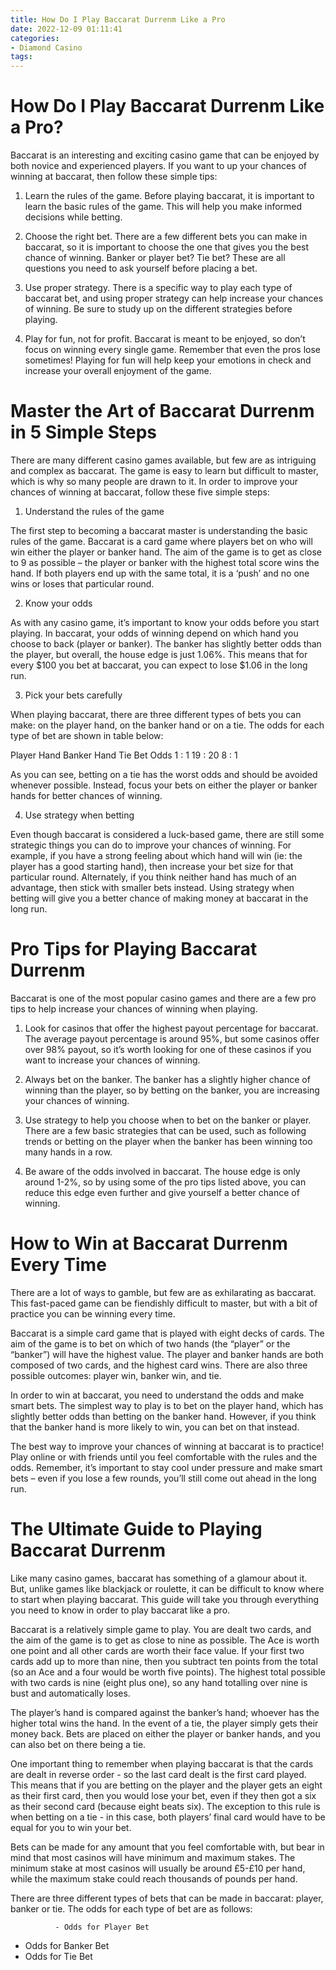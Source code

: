 ```yaml
---
title: How Do I Play Baccarat Durrenm Like a Pro
date: 2022-12-09 01:11:41
categories:
- Diamond Casino
tags:
---
```



#  How Do I Play Baccarat Durrenm Like a Pro?

Baccarat is an interesting and exciting casino game that can be enjoyed by both novice and experienced players. If you want to up your chances of winning at baccarat, then follow these simple tips:

1. Learn the rules of the game. Before playing baccarat, it is important to learn the basic rules of the game. This will help you make informed decisions while betting.

2. Choose the right bet. There are a few different bets you can make in baccarat, so it is important to choose the one that gives you the best chance of winning. Banker or player bet? Tie bet? These are all questions you need to ask yourself before placing a bet.

3. Use proper strategy. There is a specific way to play each type of baccarat bet, and using proper strategy can help increase your chances of winning. Be sure to study up on the different strategies before playing.

4. Play for fun, not for profit. Baccarat is meant to be enjoyed, so don’t focus on winning every single game. Remember that even the pros lose sometimes! Playing for fun will help keep your emotions in check and increase your overall enjoyment of the game.

#  Master the Art of Baccarat Durrenm in 5 Simple Steps

There are many different casino games available, but few are as intriguing and complex as baccarat. The game is easy to learn but difficult to master, which is why so many people are drawn to it. In order to improve your chances of winning at baccarat, follow these five simple steps:

1. Understand the rules of the game

The first step to becoming a baccarat master is understanding the basic rules of the game. Baccarat is a card game where players bet on who will win either the player or banker hand. The aim of the game is to get as close to 9 as possible – the player or banker with the highest total score wins the hand. If both players end up with the same total, it is a ‘push’ and no one wins or loses that particular round.

2. Know your odds

As with any casino game, it’s important to know your odds before you start playing. In baccarat, your odds of winning depend on which hand you choose to back (player or banker). The banker has slightly better odds than the player, but overall, the house edge is just 1.06%. This means that for every $100 you bet at baccarat, you can expect to lose $1.06 in the long run.

3. Pick your bets carefully

When playing baccarat, there are three different types of bets you can make: on the player hand, on the banker hand or on a tie. The odds for each type of bet are shown in table below:

Player Hand Banker Hand Tie Bet Odds 1 : 1 19 : 20 8 : 1

As you can see, betting on a tie has the worst odds and should be avoided whenever possible. Instead, focus your bets on either the player or banker hands for better chances of winning.

4. Use strategy when betting

Even though baccarat is considered a luck-based game, there are still some strategic things you can do to improve your chances of winning. For example, if you have a strong feeling about which hand will win (ie: the player has a good starting hand), then increase your bet size for that particular round. Alternately, if you think neither hand has much of an advantage, then stick with smaller bets instead. Using strategy when betting will give you a better chance of making money at baccarat in the long run.

#  Pro Tips for Playing Baccarat Durrenm

Baccarat is one of the most popular casino games and there are a few pro tips to help increase your chances of winning when playing.

1. Look for casinos that offer the highest payout percentage for baccarat. The average payout percentage is around 95%, but some casinos offer over 98% payout, so it’s worth looking for one of these casinos if you want to increase your chances of winning.

2. Always bet on the banker. The banker has a slightly higher chance of winning than the player, so by betting on the banker, you are increasing your chances of winning.

3. Use strategy to help you choose when to bet on the banker or player. There are a few basic strategies that can be used, such as following trends or betting on the player when the banker has been winning too many hands in a row.

4. Be aware of the odds involved in baccarat. The house edge is only around 1-2%, so by using some of the pro tips listed above, you can reduce this edge even further and give yourself a better chance of winning.

#  How to Win at Baccarat Durrenm Every Time

There are a lot of ways to gamble, but few are as exhilarating as baccarat. This fast-paced game can be fiendishly difficult to master, but with a bit of practice you can be winning every time.

Baccarat is a simple card game that is played with eight decks of cards. The aim of the game is to bet on which of two hands (the “player” or the “banker”) will have the highest value. The player and banker hands are both composed of two cards, and the highest card wins. There are also three possible outcomes: player win, banker win, and tie.

In order to win at baccarat, you need to understand the odds and make smart bets. The simplest way to play is to bet on the player hand, which has slightly better odds than betting on the banker hand. However, if you think that the banker hand is more likely to win, you can bet on that instead.

The best way to improve your chances of winning at baccarat is to practice! Play online or with friends until you feel comfortable with the rules and the odds. Remember, it’s important to stay cool under pressure and make smart bets – even if you lose a few rounds, you’ll still come out ahead in the long run.

#  The Ultimate Guide to Playing Baccarat Durrenm

Like many casino games, baccarat has something of a glamour about it. But, unlike games like blackjack or roulette, it can be difficult to know where to start when playing baccarat. This guide will take you through everything you need to know in order to play baccarat like a pro.

Baccarat is a relatively simple game to play. You are dealt two cards, and the aim of the game is to get as close to nine as possible. The Ace is worth one point and all other cards are worth their face value. If your first two cards add up to more than nine, then you subtract ten points from the total (so an Ace and a four would be worth five points). The highest total possible with two cards is nine (eight plus one), so any hand totalling over nine is bust and automatically loses.

The player’s hand is compared against the banker’s hand; whoever has the higher total wins the hand. In the event of a tie, the player simply gets their money back. Bets are placed on either the player or banker hands, and you can also bet on there being a tie.

One important thing to remember when playing baccarat is that the cards are dealt in reverse order - so the last card dealt is the first card played. This means that if you are betting on the player and the player gets an eight as their first card, then you would lose your bet, even if they then got a six as their second card (because eight beats six). The exception to this rule is when betting on a tie - in this case, both players’ final card would have to be equal for you to win your bet.

Bets can be made for any amount that you feel comfortable with, but bear in mind that most casinos will have minimum and maximum stakes. The minimum stake at most casinos will usually be around £5-£10 per hand, while the maximum stake could reach thousands of pounds per hand.

There are three different types of bets that can be made in baccarat: player, banker or tie. The odds for each type of bet are as follows: 

              - Odds for Player Bet 
- Odds for Banker Bet 
- Odds for Tie Bet